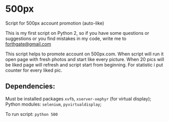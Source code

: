 # 500px
Script for 500px account promotion (auto-like)

  This is my first script on Python 2, so if you have some questions or suggestions  or you find mistakes in my code, write me to forthgate@gmail.com 


  This script helps to promote account on 500px.com. When script will run it open page with fresh photos and start like every picture. When 20 pics will be liked page will refresh and script start from beginning. For statistic i put counter for every liked pic.

## Dependencies:
Must be installed packages `xvfb`, `xserver-xephyr` (for virtual display);
Python modules: `selenium`, `pyvirtualdisplay`;

To run script:
`python 500`

